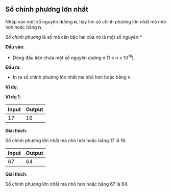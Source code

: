 ## Số chính phương lớn nhất

Nhập vào một số nguyên dương **n**, hãy tìm số chính phương lớn nhất mà nhỏ hơn hoặc bằng **n**.

*Số chính phương* là số mà căn bậc hai của nó là một số nguyên.*

**Đầu vào**:

- Dòng đầu tiên chứa một số nguyên dương n (1 ≤ n ≤ 10<sup>18</sup>).

**Đầu ra**:

- In ra số chính phương lớn nhất mà nhỏ hơn hoặc bằng n.

**Ví dụ**:

**Ví dụ 1**:

| Input | Output |
|:-------|:--------|
| 17  | 16      |

**Giải thích**:

Số chính phương lớn nhất mà nhỏ hơn hoặc bằng 17 là 16.

| Input | Output |
|:-------|:--------|
| 67  | 64      |

**Giải thích**:

Số chính phương lớn nhất mà nhỏ hơn hoặc bằng 67 là 64.